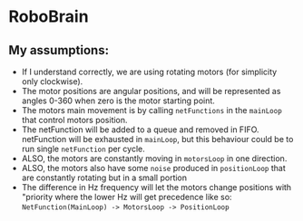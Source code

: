 # RoboBrain

## My assumptions:
 - If I understand correctly, we are using rotating motors (for simplicity only clockwise). 
 - The motor positions are angular positions, and will be represented as angles 0-360 when zero is the motor starting point. 
 -  The motors main movement is by calling `netFunctions` in the `mainLoop` that control motors position. 
 - The netFunction will be added to a queue and removed in FIFO. netFunction will be exhausted in `mainLoop`, but this behaviour could be to run single `netFunction` per cycle. 
 - ALSO, the motors are constantly moving in `motorsLoop` in one direction. 
 - ALSO, the motors also have some `noise` produced in `positionLoop` that are constantly rotating but in a small portion 
 - The difference in Hz frequency will let the motors change positions with "priority where the lower Hz will get precedence like so: `NetFunction(MainLoop) -> MotorsLoop -> PositionLoop`
